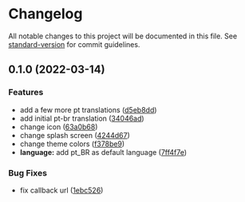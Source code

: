 # Changelog

All notable changes to this project will be documented in this file. See [standard-version](https://github.com/conventional-changelog/standard-version) for commit guidelines.

## 0.1.0 (2022-03-14)

### Features

- add a few more pt translations ([d5eb8dd](https://github.com/FelipeACP/Illios-app/commit/d5eb8dd3298fcbb9d65039977ff3d6efbc2dd00c))
- add initial pt-br translation ([34046ad](https://github.com/FelipeACP/Illios-app/commit/34046adf86cb93ad44567ec69d4ccf1f438b322d))
- change icon ([63a0b68](https://github.com/FelipeACP/Illios-app/commit/63a0b68a9e934f1f70d94007c94c41aa346f92c2))
- change splash screen ([4244d67](https://github.com/FelipeACP/Illios-app/commit/4244d670f5034f5806b065d8199e104c1ac24822))
- change theme colors ([f378be9](https://github.com/FelipeACP/Illios-app/commit/f378be97af0dea7fbb1d251a1957b3056ff30c5e))
- **language:** add pt_BR as default language ([7ff4f7e](https://github.com/FelipeACP/Illios-app/commit/7ff4f7e4b52af3c205e77974a23db508c3caec01))

### Bug Fixes

- fix callback url ([1ebc526](https://github.com/FelipeACP/Illios-app/commit/1ebc5268064ffc10490f2a1a82f5819670137b55))
